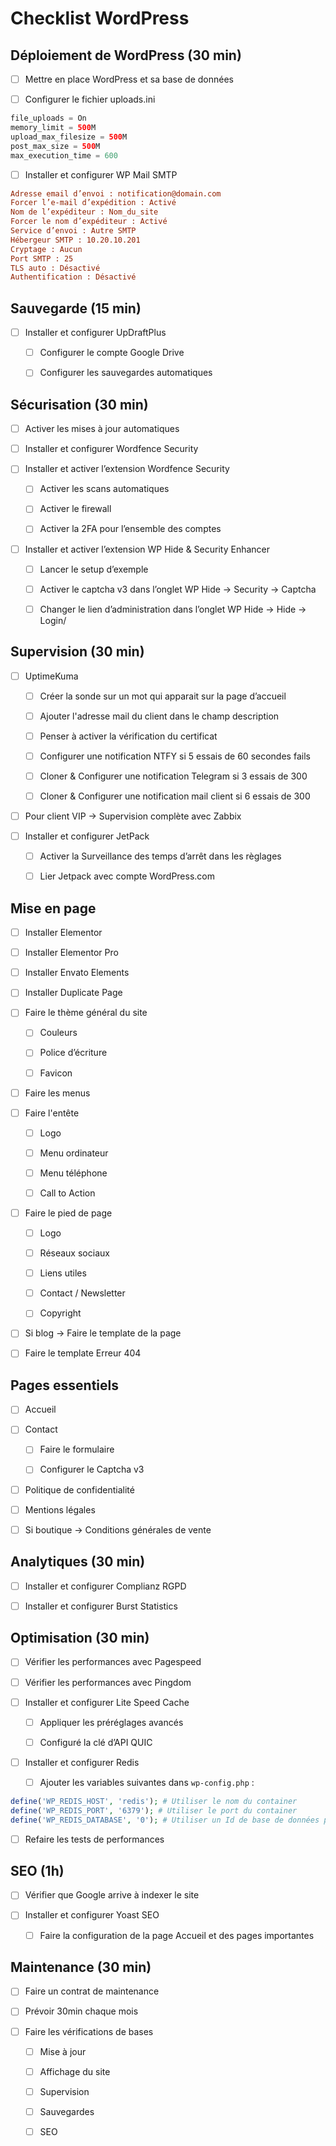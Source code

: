   
# Checklist WordPress
## Déploiement de WordPress (30 min)

 - [ ] Mettre en place WordPress et sa base de données

 - [ ] Configurer le fichier uploads.ini

```php
file_uploads = On
memory_limit = 500M
upload_max_filesize = 500M
post_max_size = 500M
max_execution_time = 600
```

 - [ ] Installer et configurer WP Mail SMTP

```ini
Adresse email d’envoi : notification@domain.com
Forcer l’e-mail d’expédition : Activé
Nom de l’expéditeur : Nom_du_site
Forcer le nom d’expéditeur : Activé
Service d’envoi : Autre SMTP
Hébergeur SMTP : 10.20.10.201
Cryptage : Aucun
Port SMTP : 25
TLS auto : Désactivé
Authentification : Désactivé
```

## Sauvegarde (15 min)

 - [ ] Installer et configurer UpDraftPlus

	 - [ ] Configurer le compte Google Drive

	 - [ ] Configurer les sauvegardes automatiques

## Sécurisation (30 min)

- [ ] Activer les mises à jour automatiques

- [ ] Installer et configurer Wordfence Security

- [ ] Installer et activer l’extension Wordfence Security

	- [ ] Activer les scans automatiques

	- [ ] Activer le firewall

	- [ ] Activer la 2FA pour l’ensemble des comptes

- [ ] Installer et activer l’extension WP Hide & Security Enhancer

	- [ ] Lancer le setup d’exemple

	- [ ] Activer le captcha v3 dans l’onglet WP Hide → Security → Captcha

	- [ ] Changer le lien d’administration dans l’onglet WP Hide → Hide → Login/

## Supervision (30 min)

- [ ] UptimeKuma
	- [ ] Créer la sonde sur un mot qui apparait sur la page d’accueil

	- [ ] Ajouter l'adresse mail du client dans le champ description

	- [ ] Penser à activer la vérification du certificat

	- [ ] Configurer une notification NTFY si 5 essais de 60 secondes fails

	- [ ] Cloner & Configurer une notification Telegram si 3 essais de 300

	- [ ] Cloner & Configurer une notification mail client si 6 essais de 300

- [ ] Pour client VIP → Supervision complète avec Zabbix

- [ ] Installer et configurer JetPack

	- [ ] Activer la Surveillance des temps d’arrêt dans les règlages

	- [ ] Lier Jetpack avec compte WordPress.com

## Mise en page

- [ ] Installer Elementor

- [ ] Installer Elementor Pro

- [ ] Installer Envato Elements

- [ ] Installer Duplicate Page

- [ ] Faire le thème général du site

	- [ ] Couleurs

	- [ ] Police d’écriture

	- [ ] Favicon

- [ ] Faire les menus

- [ ] Faire l'entête

	- [ ] Logo

	- [ ] Menu ordinateur

	- [ ] Menu téléphone

	- [ ] Call to Action

- [ ] Faire le pied de page

	- [ ] Logo

	- [ ] Réseaux sociaux

	- [ ] Liens utiles

	- [ ] Contact / Newsletter

	- [ ] Copyright

- [ ] Si blog → Faire le template de la page

- [ ] Faire le template Erreur 404

## Pages essentiels

- [ ] Accueil

- [ ] Contact

	- [ ] Faire le formulaire

	- [ ] Configurer le Captcha v3

- [ ] Politique de confidentialité

- [ ] Mentions légales

- [ ] Si boutique → Conditions générales de vente

## Analytiques (30 min)

- [ ] Installer et configurer Complianz RGPD

- [ ] Installer et configurer Burst Statistics

## Optimisation (30 min)

- [ ] Vérifier les performances avec Pagespeed

- [ ] Vérifier les performances avec Pingdom

- [ ] Installer et configurer Lite Speed Cache

	- [ ] Appliquer les préréglages avancés

	- [ ] Configuré la clé d’API QUIC

- [ ] Installer et configurer Redis

	- [ ] Ajouter les variables suivantes dans `wp-config.php` :

```php
define('WP_REDIS_HOST', 'redis'); # Utiliser le nom du container
define('WP_REDIS_PORT', '6379'); # Utiliser le port du container
define('WP_REDIS_DATABASE', '0'); # Utiliser un Id de base de données par site (0-16)
```

- [ ] Refaire les tests de performances

## SEO (1h)

- [ ] Vérifier que Google arrive à indexer le site

- [ ] Installer et configurer Yoast SEO

	- [ ] Faire la configuration de la page Accueil et des pages importantes

## Maintenance (30 min)

- [ ] Faire un contrat de maintenance

- [ ] Prévoir 30min chaque mois

- [ ] Faire les vérifications de bases

	- [ ] Mise à jour

	- [ ] Affichage du site

	- [ ] Supervision

	- [ ] Sauvegardes

	- [ ] SEO
